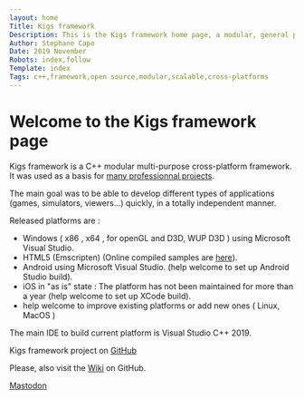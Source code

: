 ```yaml
---
layout: home
Title: Kigs framework
Description: This is the Kigs framework home page, a modular, general purpose, cross platform, C++ development framework.
Author: Stephane Capo
Date: 2019 November 
Robots: index,follow
Template: index
Tags: c++,framework,open source,modular,scalable,cross-platforms 
---
```


# Welcome to the Kigs framework page

Kigs framework is a C++ modular multi-purpose cross-platform framework.
It was used as a basis for [many professionnal projects](https://kigs-framework.org/Projects).

The main goal was to be able to develop different types of applications (games, simulators, viewers...) quickly,
in a totally independent manner. 

Released platforms are : 
* Windows ( x86 , x64 , for openGL and D3D, WUP D3D ) using Microsoft Visual Studio.
* HTML5 (Emscripten) (Online compiled samples are [here](https://kigs-framework.org/Samples)).
* Android using Microsoft Visual Studio. (help welcome to set up Android Studio build).
* iOS in "as is" state : The platform has not been maintained for more than a year (help welcome to set up XCode build).
* help welcome to improve existing platforms or add new ones ( Linux, MacOS )

The main IDE to build current platform is Visual Studio C++ 2019.

Kigs framework project on [GitHub](https://github.com/Kigs-framework/kigs/)

Please, also visit the [Wiki](https://github.com/Kigs-framework/kigs/wiki) on GitHub.<br/>

<a rel="me" href="https://toot.community/@StephaneCapo">Mastodon</a>
